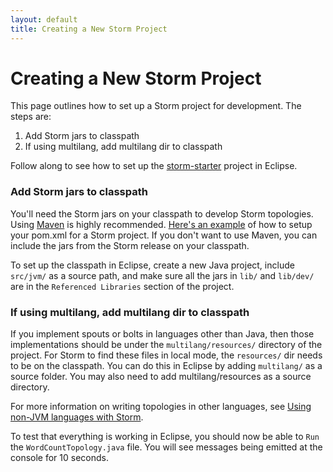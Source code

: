 ```yaml
---
layout: default
title: Creating a New Storm Project
---
```

<!--Content Begin-->
<div class="content">
	<div class="container-fluid">
    	<div class="row">
        	<div class="col-md-12">
            	<h1 class="page-title">Creating a New Storm Project</h1>
                <p>This page outlines how to set up a Storm project for development. The steps are:</p>
                <ol>
                    <li>Add Storm jars to classpath</li>
                    <li>If using multilang, add multilang dir to classpath</li>
                </ol>
                <p>Follow along to see how to set up the <a href="https://github.com/apache/storm/blob/master/examples/storm-starter" target="_blank">storm-starter</a> project in Eclipse.</p>
                <h3>Add Storm jars to classpath</h3>
                <p>You'll need the Storm jars on your classpath to develop Storm topologies. Using <a href="/documentation/maven.html">Maven</a> is highly recommended. <a href="https://github.com/apache/storm/blob/master/examples/storm-starter/pom.xml" target="_blank">Here's an example</a> of how to setup your pom.xml for a Storm project. If you don't want to use Maven, you can include the jars from the Storm release on your classpath.</p>
                <p>To set up the classpath in Eclipse, create a new Java project, include <code>src/jvm/</code> as a source path, and make sure all the jars in <code>lib/</code> and <code>lib/dev/</code> are in the <code>Referenced Libraries</code> section of the project.</p>
                <h3>If using multilang, add multilang dir to classpath</h3>
                <p>If you implement spouts or bolts in languages other than Java, then those implementations should be under the <code>multilang/resources/</code> directory of the project. For Storm to find these files in local mode, the <code>resources/</code> dir needs to be on the classpath. You can do this in Eclipse by adding <code>multilang/</code> as a source folder. You may also need to add multilang/resources as a source directory.</p>
                <p>For more information on writing topologies in other languages, see <a href="/documentation/using-non-jvm-languages-with-storm.html">Using non-JVM languages with Storm</a>.</p>
                <p>To test that everything is working in Eclipse, you should now be able to <code>Run</code> the <code>WordCountTopology.java</code> file. You will see messages being emitted at the console for 10 seconds.</p>
            </div>
        </div>
    </div>
</div>
<!--Content End-->